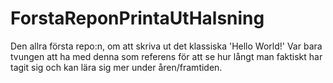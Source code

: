 # ForstaReponPrintaUtHalsning
Den allra första repo:n, om att skriva ut det klassiska 'Hello World!' Var bara tvungen att ha med denna som referens för att se hur långt man faktiskt har tagit sig och kan lära sig mer under åren/framtiden.
